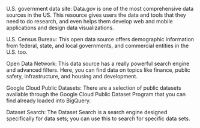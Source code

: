 U.S. government data site: Data.gov is one of the most comprehensive data sources in the US. This resource gives users the data and tools that they need to do research, and even helps them develop web and mobile applications and design data visualizations. 

U.S. Census Bureau: This open data source offers demographic information from federal, state, and local governments, and commercial entities in the U.S. too. 

Open Data Network: This data source has a really powerful search engine and advanced filters. Here, you can find data on topics like finance, public safety, infrastructure, and housing and development.

Google Cloud Public Datasets: There are a selection of public datasets available through the Google Cloud Public Dataset Program that you can find already loaded into BigQuery.  

Dataset Search: The Dataset Search is a search engine designed specifically for data sets; you can use this to search for specific data sets. 
